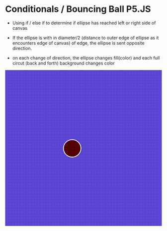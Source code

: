 # Conditionals / Bouncing Ball P5.JS

- Using if / else if to determine if ellipse has reached left or right side of canvas

- If the ellipse is with in diameter/2 (distance to outer edge of ellipse as it encounters edge of canvas)  of edge, the ellipse is sent opposite direction.

- on each change of direction, the ellipse changes fill(color) and each full circut (back and forth) background changes color


![bouncingballp5.js](img/ball.gif)